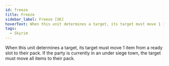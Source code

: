 ```yaml
---
id: freeze
title: Freeze
sidebar_label: Freeze [SK]
hoverText: When this unit determines a target, its target must move 1 item from a ready slot to their pack. If the party is currently in an under siege town, the target must move all items to their pack.
tags:
  - Skyrim
---
```


When this unit determines a target, its target must move 1 item from a ready slot to their pack. If the party is currently in an under siege town, the target must move all items to their pack.